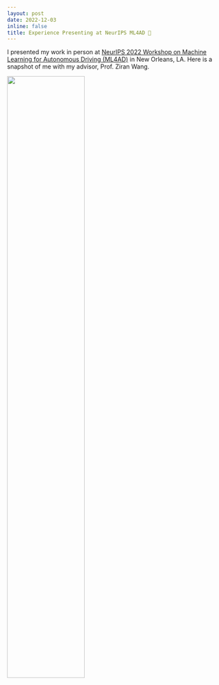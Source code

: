 ```yaml
---
layout: post
date: 2022-12-03
inline: false
title: Experience Presenting at NeurIPS ML4AD 🌟
---
```


I presented my work in person at <a href="https://ml4ad.github.io/">NeurIPS 2022 Workshop on Machine Learning for
Autonomous Driving (ML4AD)</a> in New Orleans, LA. Here is a snapshot of me with my advisor, Prof. Ziran Wang.

<img src="https://maysonma.oss-us-east-1.aliyuncs.com/img/neurips-2022.jpg" width="60%">